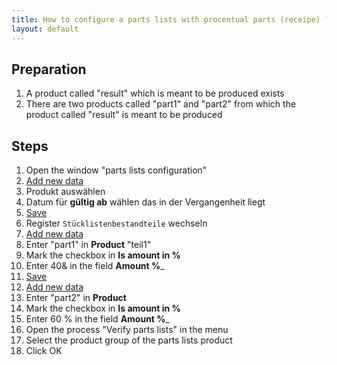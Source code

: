 ```yaml
---
title: How to configure a parts lists with procentual parts (receipe) ?
layout: default
---
```

## Preparation
1. A product called "result" which is meant to be produced exists
1. There are two products called "part1" and "part2" from which the product called "result" is meant to be produced


## Steps
1. Open the window "parts lists configuration" 
1. [Add new data](How_to_add_new_data)
1. Produkt auswählen
1. Datum für __gültig ab__ wählen das in der Vergangenheit liegt
1. [Save](How_to_add_new_data)
1. Register `Stücklistenbestandteile` wechseln
1. [Add new data](How_to_add_new_data)
1. Enter "part1" in __Product__ "teil1" 
1. Mark the checkbox in __Is amount in %__
1. Enter 40& in the field __Amount %___ 
1. [Save](Wie_lege_ich_einen_neuen_datensatz_an)
1. [Add new data](How_to_define_new_data)
1. Enter "part2" in __Product__ 
1. Mark the checkbox in __Is amount in %__
1. Enter 60 % in the field __Amount %___ 
1. Open the process "Verify parts lists" in the menu
1. Select the product group of the parts lists product 
1. Click OK

